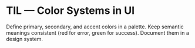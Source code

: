 # TIL — Color Systems in UI

Define primary, secondary, and accent colors in a palette.
Keep semantic meanings consistent (red for error, green for success).
Document them in a design system.
